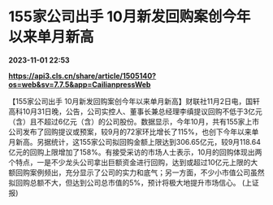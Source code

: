 # 155家公司出手 10月新发回购案创今年以来单月新高

**2023-11-01 22:53**

**https://api3.cls.cn/share/article/1505140?os=web&sv=7.7.5&app=CailianpressWeb**

【155家公司出手 10月新发回购案创今年以来单月新高】财联社11月2日电，国轩高科10月31日晚，公告，公司实控人、董事长兼总经理李缜提议回购不低于3亿元（含）且不超过6亿元（含）的公司股份。数据显示，今年10月，共有155家上市公司发布了回购提议或预案，较9月的72家环比增长了115%，也创下今年以来单月新高。另据统计，这155家公司拟回购金额上限达到306.65亿元，较9月118.64亿元的回购上限增加了158%。有接受采访的市场人士表示，10月的回购体现出两个特点，一是不少龙头公司拿出巨额资金进行回购，达到或超过10亿元上限的大额回购案例频出，充分显示了公司的实力和底气；另一方面，不少小市值公司虽然拟回购总额不大，但达到公司总市值的5%，预计将极大地提升市场信心。 (上证报)